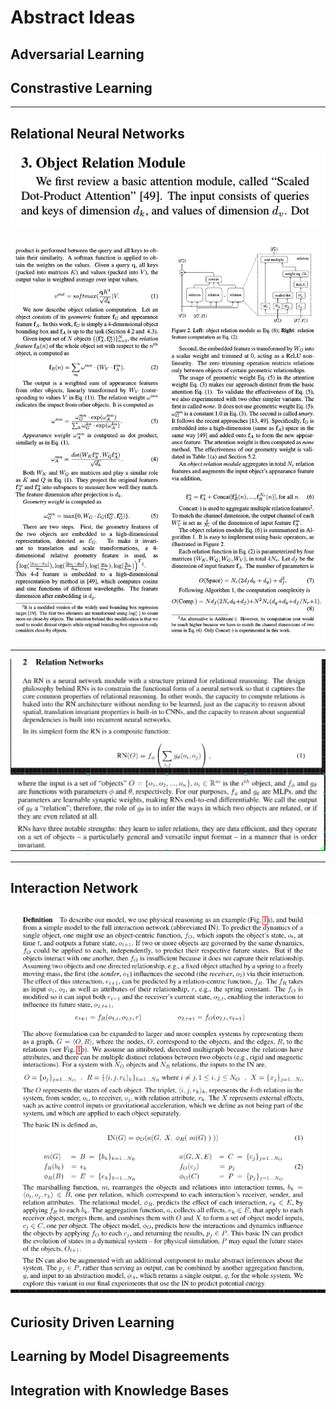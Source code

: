 # Abstract Ideas

## Adversarial Learning

## Constrastive Learning
---
## Relational Neural Networks

![](images/2020-07-21-05-40-55.png)


![](images/2020-07-21-05-41-35.png)

---
![](images/2020-07-22-01-50-36.png)

---
## Interaction Network

![](images/2020-07-22-01-52-13.png)
---
## Curiosity Driven Learning

## Learning by Model Disagreements

## Integration with Knowledge Bases
